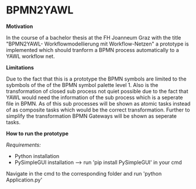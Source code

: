 # BPMN2YAWL

**Motivation**

In the course of a bachelor thesis at the FH Joanneum Graz with the title "BPMN2YAWL- Workflowmodellierung mit Workflow-Netzen" a prototype is implemented which should tranform a BPMN process automatically to a YAWL workflow net.

**Limitations**

Due to the fact that this is a prototype the BPMN symbols are limited to the sybmbols of the of the BPMN symbol palette level 1. Also is the transformation of closed sub process not quiet possible due to the fact that YAWL would need the information of the sub process which is a seperate file in BPMN. As of this sub processes will be shown as atomic tasks instead of as composite tasks which would be the correct transformation. Further to simplify the transformation BPMN Gateways will be shown as seperate tasks.

**How to run the prototype**

*Requirements:* 
- Python installation
- PySimpleGUI installation --> run 'pip install PySimpleGUI' in your cmd  

Navigate in the cmd to the corresponding folder and run 'python Application.py'
